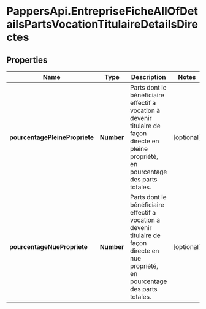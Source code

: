 # PappersApi.EntrepriseFicheAllOfDetailsPartsVocationTitulaireDetailsDirectes

## Properties

Name | Type | Description | Notes
------------ | ------------- | ------------- | -------------
**pourcentagePleinePropriete** | **Number** | Parts dont le bénéficiaire effectif a vocation à devenir titulaire de façon directe en pleine propriété, en pourcentage des parts totales. | [optional] 
**pourcentageNuePropriete** | **Number** | Parts dont le bénéficiaire effectif a vocation à devenir titulaire de façon directe en nue propriété, en pourcentage des parts totales. | [optional] 


